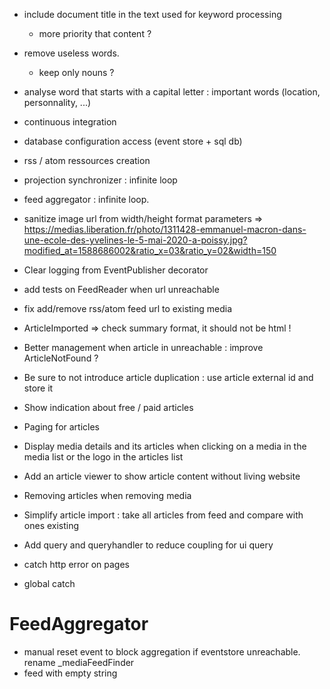 * include document title in the text used for keyword processing
  * more priority that content ?
* remove useless words.
  * keep only nouns ? 
* analyse word that starts with a capital letter : important words (location, personnality, ...)


* continuous integration
* database configuration access (event store + sql db)
* rss / atom ressources creation
* projection synchronizer : infinite loop
* feed aggregator : infinite loop.
* sanitize image url from width/height format parameters
    => https://medias.liberation.fr/photo/1311428-emmanuel-macron-dans-une-ecole-des-yvelines-le-5-mai-2020-a-poissy.jpg?modified_at=1588686002&ratio_x=03&ratio_y=02&width=150
* Clear logging from EventPublisher decorator
* add tests on FeedReader when url unreachable
* fix add/remove rss/atom feed url to existing media
* ArticleImported => check summary format, it should not be html !
* Better management when article in unreachable : improve ArticleNotFound ?
* Be sure to not introduce article duplication : use article external id and store it
* Show indication about free / paid articles
* Paging for articles
* Display media details and its articles when clicking on a media in the media list or the logo in the articles list
* Add an article viewer to show article content without living website
* Removing articles when removing media
* Simplify article import : take all articles from feed and compare with ones existing
* Add query and queryhandler to reduce coupling for ui query

* catch http error on pages
* global catch

# FeedAggregator 
* manual reset event to block aggregation if eventstore unreachable.
rename _mediaFeedFinder
* feed with empty string